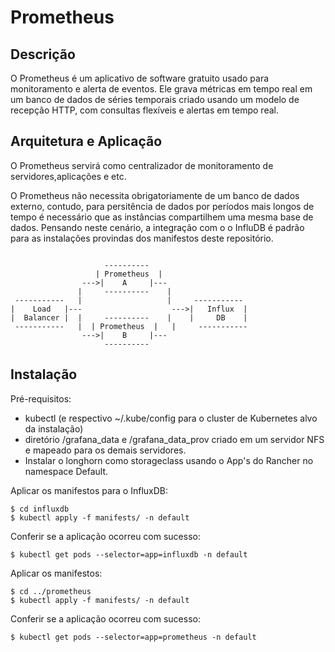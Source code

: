 # Prometheus

## Descrição

O Prometheus é um aplicativo de software gratuito usado para monitoramento e alerta de eventos. Ele grava métricas em tempo real em um banco de dados de séries temporais criado usando um modelo de recepção HTTP, com consultas flexíveis e alertas em tempo real.

## Arquitetura e Aplicação

O Prometheus servirá como centralizador de monitoramento de servidores,aplicações e etc.


O Prometheus não necessita obrigatoriamente de um banco de dados externo, contudo, para persitência de dados por períodos mais longos de tempo é necessário que as instâncias compartilhem uma mesma base de dados. Pensando neste cenário, a integração com o o InfluDB é padrão para as instalações provindas dos manifestos deste repositório.

```

                     ---------- 
                   | Prometheus  |
                --->|    A     |---
               |     ----------    |
 -----------   |                   |     -----------
|    Load   |---                    --->|   Influx  | 
|  Balancer |  |     ----------    |    |     DB    |
 -----------   |  | Prometheus  |   |     -----------
                --->|    B     |---
                     ---------- 

```

## Instalação

Pré-requisitos:

- kubectl (e respectivo ~/.kube/config para o cluster de Kubernetes alvo da instalação) 
- diretório /grafana_data e /grafana_data_prov criado em um servidor NFS e mapeado para os demais servidores.
- Instalar o longhorn como storageclass usando o App's do Rancher no namespace Default.

Aplicar os manifestos para o InfluxDB:
```
$ cd influxdb
$ kubectl apply -f manifests/ -n default
```

Conferir se a aplicação ocorreu com sucesso:

```
$ kubectl get pods --selector=app=influxdb -n default
```

Aplicar os manifestos:

```
$ cd ../prometheus
$ kubectl apply -f manifests/ -n default
```

Conferir se a aplicação ocorreu com sucesso:

```
$ kubectl get pods --selector=app=prometheus -n default
```